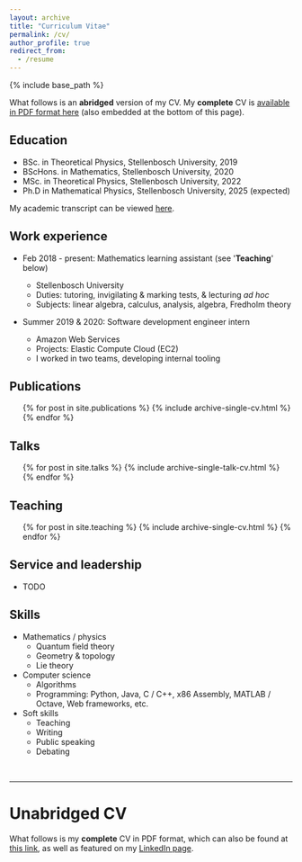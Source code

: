 ```yaml
---
layout: archive
title: "Curriculum Vitae"
permalink: /cv/
author_profile: true
redirect_from:
  - /resume
---
```


{% include base_path %}

What follows is an **abridged** version of my CV.
My **complete** CV is [available in PDF format here](/files/cv.pdf) (also embedded at the
bottom of this page).

## Education

* BSc. in Theoretical Physics, Stellenbosch University, 2019
* BScHons. in Mathematics, Stellenbosch University, 2020
* MSc. in Theoretical Physics, Stellenbosch University, 2022
* Ph.D in Mathematical Physics, Stellenbosch University, 2025 (expected)

My academic transcript can be viewed [here](/files/transcript.pdf).

## Work experience

* Feb 2018 - present: Mathematics learning assistant (see '**Teaching**' below)
  * Stellenbosch University
  * Duties: tutoring, invigilating & marking tests, & lecturing *ad hoc*
  * Subjects: linear algebra, calculus, analysis, algebra, Fredholm theory

* Summer 2019 & 2020: Software development engineer intern
  * Amazon Web Services
  * Projects: Elastic Compute Cloud (EC2)
  * I worked in two teams, developing internal tooling


## Publications

  <ul>{% for post in site.publications %}
    {% include archive-single-cv.html %}
  {% endfor %}</ul>
  
## Talks

  <ul>{% for post in site.talks %}
    {% include archive-single-talk-cv.html %}
  {% endfor %}</ul>
  
## Teaching

  <ul>{% for post in site.teaching %}
    {% include archive-single-cv.html %}
  {% endfor %}</ul>

## Service and leadership

* TODO

## Skills

* Mathematics / physics
  * Quantum field theory
  * Geometry & topology
  * Lie theory
* Computer science
  * Algorithms
  * Programming: Python, Java, C / C++, x86 Assembly, MATLAB / Octave, Web frameworks, etc.
* Soft skills
  * Teaching
  * Writing
  * Public speaking
  * Debating

<br>

---

# Unabridged CV

What follows is my **complete** CV in PDF format, which can also be found at [this
link](/files/cv.pdf), as well as featured on my
[LinkedIn page](https://www.linkedin.com/in/dariotrinchero/).

<object data="/files/cv.pdf" width="1000" height="1000" type='application/pdf'></object>
